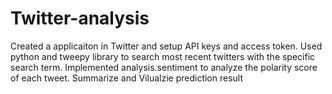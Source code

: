 # Twitter-analysis
Created a applicaiton in Twitter and setup API keys and access token.
Used python and tweepy library to search most recent twitters with the specific search term. 
Implemented analysis.sentiment to analyze the polarity score of each tweet.
Summarize and Vilualzie prediction result
